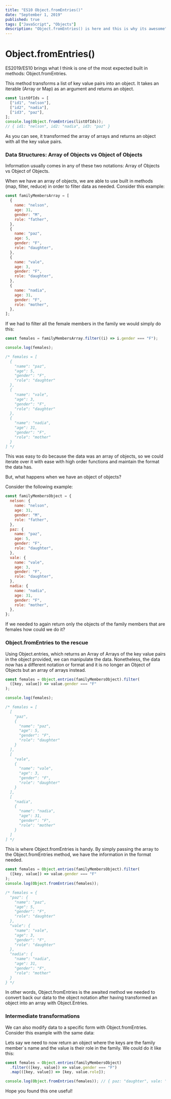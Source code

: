 ```yaml
---
title: "ES10 Object.fromEntries()"
date: "September 1, 2019"
published: true
tags: ["JavaScript", "Objects"]
description: "Object.fromEntries() is here and this is why its awesome"
---
```


# Object.fromEntries()

ES2019/ES10 brings what I think is one of the most expected built in methods: Object.fromEntries.

This method transforms a list of key value pairs into an object. It takes an iterable (Array or Map) as an argument and returns an object.

```js
const listOfIds = [
  ["id1", "nelson"],
  ["id2", "nadia"],
  ["id3", "paz"],
];
console.log(Object.fromEntries(listOfIds));
// { id1: "nelson", id2: "nadia", id3: "paz" }
```

As you can see, it transformed the array of arrays and returns an object with all the key value pairs.

### Data Structures: Array of Objects vs Object of Objects

Information usually comes in any of these two notations: Array of Objects vs Object of Objects.

When we have an array of objects, we are able to use built in methods (map, filter, reduce) in order to filter data as needed. Consider this example:

```js
const familyMembersArray = [
  {
    name: "nelson",
    age: 31,
    gender: "M",
    role: "father",
  },
  {
    name: "paz",
    age: 5,
    gender: "F",
    role: "daughter",
  },
  {
    name: "vale",
    age: 3,
    gender: "F",
    role: "daughter",
  },
  {
    name: "nadia",
    age: 31,
    gender: "F",
    role: "mother",
  },
];
```

If we had to filter all the female members in the family we would simply do this:

```js
const females = familyMembersArray.filter((i) => i.gender === "F");

console.log(females);

/* females = [
  {
    "name": "paz",
    "age": 5,
    "gender": "F",
    "role": "daughter"
  },
  {
    "name": "vale",
    "age": 3,
    "gender": "F",
    "role": "daughter"
  },
  {
    "name": "nadia",
    "age": 31,
    "gender": "F",
    "role": "mother"
  }
] */
```

This was easy to do because the data was an array of objects, so we could iterate over it with ease with high order functions and maintain the format the data has.

But, what happens when we have an object of objects?

Consider the following example:

```js
const familyMembersObject = {
  nelson: {
    name: "nelson",
    age: 31,
    gender: "M",
    role: "father",
  },
  paz: {
    name: "paz",
    age: 5,
    gender: "F",
    role: "daughter",
  },
  vale: {
    name: "vale",
    age: 3,
    gender: "F",
    role: "daughter",
  },
  nadia: {
    name: "nadia",
    age: 31,
    gender: "F",
    role: "mother",
  },
};
```

If we needed to again return only the objects of the family members that are females how could we do it?

### Object.fromEntries to the rescue

Using Object.entries, which returns an Array of Arrays of the key value pairs in the object provided, we can manipulate the data. Nonetheless, the data now has a different notation or format and it is no longer an Object of Objects but an array of arrays instead.

```js
const females = Object.entries(familyMembersObject).filter(
  ([key, value]) => value.gender === "F"
);

console.log(females);

/* females = [
  [
    "paz",
    {
      "name": "paz",
      "age": 5,
      "gender": "F",
      "role": "daughter"
    }
  ],
  [
    "vale",
    {
      "name": "vale",
      "age": 3,
      "gender": "F",
      "role": "daughter"
    }
  ],
  [
    "nadia",
    {
      "name": "nadia",
      "age": 31,
      "gender": "F",
      "role": "mother"
    }
  ]
] */
```

This is where Object.fromEntries is handy. By simply passing the array to the Object.fromEntries method, we have the information in the format needed.

```js
const females = Object.entries(familyMembersObject).filter(
  ([key, value]) => value.gender === "F"
);
console.log(Object.fromEntries(females));

/* females = {
  "paz": {
    "name": "paz",
    "age": 5,
    "gender": "F",
    "role": "daughter"
  },
  "vale": {
    "name": "vale",
    "age": 3,
    "gender": "F",
    "role": "daughter"
  },
  "nadia": {
    "name": "nadia",
    "age": 31,
    "gender": "F",
    "role": "mother"
  }
} */
```

In other words, Object.fromEntries is the awaited method we needed to convert back our data to the object notation after having transformed an object into an array with Object.Entries.

### Intermediate transformations

We can also modify data to a specific form with Object.fromEntries. Consider this example with the same data:

Lets say we need to now return an object where the keys are the family member´s name and the value is their role in the family. We could do it like this:

```js
const females = Object.entries(familyMembersObject)
  .filter(([key, value]) => value.gender === "F")
  .map(([key, value]) => [key, value.role]);

console.log(Object.fromEntries(females)); // { paz: "daughter", vale: "daughter", nadia: "mother"}
```

Hope you found this one useful!
